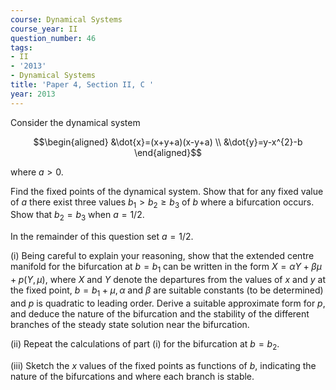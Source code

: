 ```yaml
---
course: Dynamical Systems
course_year: II
question_number: 46
tags:
- II
- '2013'
- Dynamical Systems
title: 'Paper 4, Section II, C '
year: 2013
---
```




Consider the dynamical system

$$\begin{aligned}
&\dot{x}=(x+y+a)(x-y+a) \\
&\dot{y}=y-x^{2}-b
\end{aligned}$$

where $a>0$.

Find the fixed points of the dynamical system. Show that for any fixed value of $a$ there exist three values $b_{1}>b_{2} \geqslant b_{3}$ of $b$ where a bifurcation occurs. Show that $b_{2}=b_{3}$ when $a=1 / 2$.

In the remainder of this question set $a=1 / 2$.

(i) Being careful to explain your reasoning, show that the extended centre manifold for the bifurcation at $b=b_{1}$ can be written in the form $X=\alpha Y+\beta \mu+p(Y, \mu)$, where $X$ and $Y$ denote the departures from the values of $x$ and $y$ at the fixed point, $b=b_{1}+\mu, \alpha$ and $\beta$ are suitable constants (to be determined) and $p$ is quadratic to leading order. Derive a suitable approximate form for $p$, and deduce the nature of the bifurcation and the stability of the different branches of the steady state solution near the bifurcation.

(ii) Repeat the calculations of part (i) for the bifurcation at $b=b_{2}$.

(iii) Sketch the $x$ values of the fixed points as functions of $b$, indicating the nature of the bifurcations and where each branch is stable.